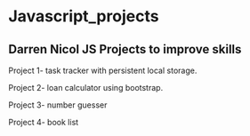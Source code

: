 # Javascript_projects
## Darren Nicol JS Projects to improve skills
Project 1- task tracker with persistent local storage. 

Project 2- loan calculator using bootstrap. 

Project 3- number guesser

Project 4- book list
